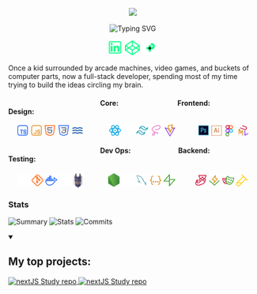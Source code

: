 <p align="center">
  <a href="https://github.com/DenverCoder1">
    <img src="./svgs/nameBanner.svg">
    </a>
</p>

<p align="center">
    <img src="https://readme-typing-svg.demolab.com?font=inter&pause=1000&color=00FF84&center=true&vCenter=true&random=false&width=435&lines=Full-stack+developer;UI%2FUX+Designer;Business+Owner;Resilient+Learner" alt="Typing SVG" />
</p>

<p align="center">
    <a href="https://www.linkedin.com/in/james-hearn-73769493/"><img width="32px" src="./svgs/linkedIn.svg" /></a>
    <a href="https://codepen.io/moose-hub/pens/showcase"><img width="32px" src="./svgs/codepen.svg" /></a>
    <a href="https://jhearn.dev"><img width="32px" src="./svgs/portfolio.svg" /></a>
</p>

<p align="left">
    Once a kid surrounded by arcade machines, video games, and buckets of computer parts, now a full-stack developer, spending most of my time trying to build the ideas circling my brain.
</p>

<!-- <p align="center">
    <h3>Technology Stack</h3>
    <h4>Core:</h4>
    <img align="center" width="32px" src="./svgs/typescript.svg" />
    <img align="center" width="32px" src="./svgs/javascript.svg" />
    <img align="center" width="32px" src="./svgs/html.svg" />
    <img align="center" width="32px" src="./svgs/css.svg" />
    <h4>Dev/Ops:</h4>
    <img align="center" width="32px" src="./svgs/vercel.svg" />
    <img align="center" width="32px" src="./svgs/git.svg" />
    <img align="center" width="32px" src="./svgs/docker.svg" />
    <img align="center" width="32px" src="./svgs/husky.svg" />
    <img align="center" width="24px" src="./svgs/snyk.svg" />
    <h4>Frontend:</h4>
    <img align="center" width="32px" src="./svgs/react.svg" />
    <img align="center" width="32px" src="./svgs/nextjs.svg" />
    <img align="center" width="32px" src="./svgs/tailwind.svg" />
    <img align="center" width="32px" src="./svgs/sass.svg" />
    <img align="center" width="32px" src="./svgs/vite.svg" />
    <h4>Backend:</h4>
    <img align="center" width="32px" src="./svgs/node.svg" />
    <img align="center" width="32px" src="./svgs/express.svg" />
    <img align="center" width="32px" src="./svgs/sql.svg" />
    <img align="center" width="32px" src="./svgs/json.svg" />
    <img align="center" width="32px" src="./svgs/supabase.svg" />
    <h4>Testing:</h4>
    <img align="center" width="32px" src="./svgs/jest.svg" />
    <img align="center" width="32px" src="./svgs/vitest.svg" />
    <img align="center" width="32px" src="./svgs/playwright.svg" />
    <img align="center" width="32px" src="./svgs/supertest.svg" />
    <h4>Design:</h4>
    <img align="center" width="32px" src="./svgs/photoshop.svg" />
    <img align="center" width="30px" src="./svgs/illustrator.svg" />
    <img align="center" width="32px" src="./svgs/figma.svg" />
    <img align="center" width="32px" src="./svgs/uml.svg" />
</p> -->

<!-- <details open>
    <h3>Technology Stack</h3>
    <p align="center">
    <a href="">
        <img align="center" width="32px" src="./svgs/typescript.svg" />
        <img align="center" width="32px" src="./svgs/javascript.svg" />
        <img align="center" width="32px" src="./svgs/html.svg" />
        <img align="center" width="32px" src="./svgs/css.svg" />
    </a>
    <a href="">
        <img align="center" width="32px" src="./svgs/vercel.svg" />
        <img align="center" width="32px" src="./svgs/git.svg" />
        <img align="center" width="32px" src="./svgs/docker.svg" />
        <img align="center" width="32px" src="./svgs/husky.svg" />
        <img align="center" width="24px" src="./svgs/snyk.svg" />
    </a>
</p>
    
</details> -->


<h4>&nbsp;&nbsp;&nbsp;&nbsp;&nbsp;&nbsp;&nbsp;&nbsp;&nbsp;&nbsp;&nbsp;&nbsp;&nbsp;&nbsp;&nbsp;&nbsp;&nbsp;&nbsp;&nbsp;&nbsp;&nbsp;&nbsp;&nbsp;&nbsp;&nbsp;&nbsp;&nbsp;&nbsp;&nbsp;&nbsp;&nbsp;&nbsp;&nbsp;&nbsp;&nbsp;&nbsp;&nbsp;&nbsp;&nbsp;&nbsp;&nbsp;&nbsp;&nbsp;&nbsp;&nbsp;&nbsp;&nbsp;&nbsp;&nbsp;&nbsp;&nbsp;&nbsp;&nbsp;&nbsp;&nbsp; Core: &nbsp;&nbsp;&nbsp;&nbsp;&nbsp;&nbsp;&nbsp;&nbsp;&nbsp;&nbsp;&nbsp;&nbsp;&nbsp;&nbsp;&nbsp;&nbsp;&nbsp;&nbsp;&nbsp;&nbsp;&nbsp;&nbsp;&nbsp;&nbsp;&nbsp;&nbsp;&nbsp;&nbsp;&nbsp;&nbsp;&nbsp;&nbsp;&nbsp;&nbsp; Frontend: &nbsp;&nbsp;&nbsp;&nbsp;&nbsp;&nbsp;&nbsp;&nbsp;&nbsp;&nbsp;&nbsp;&nbsp;&nbsp;&nbsp;&nbsp;&nbsp;&nbsp;&nbsp;&nbsp;&nbsp;&nbsp;&nbsp;&nbsp;&nbsp; Design:</h4>
<p align="center">
    <img align="center" width="24px" src="./svgs/typescript.svg" />
    <img align="center" width="24px" src="./svgs/javascript.svg" />
    <img align="center" width="24px" src="./svgs/html.svg" />
    <img align="center" width="24px" src="./svgs/css.svg" />
    <img align="center" width="24px" src="./svgs/liquid.svg" />&nbsp;&nbsp;&nbsp;&nbsp;&nbsp;&nbsp;&nbsp;&nbsp;&nbsp;&nbsp;&nbsp;&nbsp;
    <img align="center" width="24px" src="./svgs/react.svg" />
    <img align="center" width="24px" src="./svgs/nextjs.svg" />
    <img align="center" width="24px" src="./svgs/tailwind.svg" />
    <img align="center" width="24px" src="./svgs/sass.svg" />
    <img align="center" width="24px" src="./svgs/vite.svg" />&nbsp;&nbsp;&nbsp;&nbsp;&nbsp;&nbsp;
    &nbsp;&nbsp;&nbsp;
    <img align="center" width="24px" src="./svgs/photoshop.svg" />
    <img align="center" width="21px" src="./svgs/illustrator.svg" />
    <img align="center" width="24px" src="./svgs/figma.svg" />
    <img align="center" width="24px" src="./svgs/uml.svg" />
</p>

<h4>&nbsp;&nbsp;&nbsp;&nbsp;&nbsp;&nbsp;&nbsp;&nbsp;&nbsp;&nbsp;&nbsp;&nbsp;&nbsp;&nbsp;&nbsp;&nbsp;&nbsp;&nbsp;&nbsp;&nbsp;&nbsp;&nbsp;&nbsp;&nbsp;&nbsp;&nbsp;&nbsp;&nbsp;&nbsp;&nbsp;&nbsp;&nbsp;&nbsp;&nbsp;&nbsp;&nbsp;&nbsp;&nbsp;&nbsp;&nbsp;&nbsp;&nbsp;&nbsp;&nbsp;&nbsp;&nbsp;&nbsp;&nbsp;&nbsp;&nbsp;&nbsp;&nbsp;&nbsp;&nbsp;&nbsp;&nbsp;Dev Ops: &nbsp;&nbsp;&nbsp;&nbsp;&nbsp;&nbsp;&nbsp;&nbsp;&nbsp;&nbsp;&nbsp;&nbsp;&nbsp;&nbsp;&nbsp;&nbsp;&nbsp;&nbsp;&nbsp;&nbsp;&nbsp;&nbsp;&nbsp;&nbsp;&nbsp;&nbsp;&nbsp; Backend: &nbsp;&nbsp;&nbsp;&nbsp;&nbsp;&nbsp;&nbsp;&nbsp;&nbsp;&nbsp;&nbsp;&nbsp;&nbsp;&nbsp;&nbsp;&nbsp;&nbsp;&nbsp;&nbsp;&nbsp;&nbsp;&nbsp;&nbsp;&nbsp;&nbsp;&nbsp; Testing: </h4>
<p align="center">
    <img align="center" width="24px" src="./svgs/vercel.svg" />
    <img align="center" width="24px" src="./svgs/git.svg" />
    <img align="center" width="24px" src="./svgs/docker.svg" />
    <img align="center" width="24px" src="./svgs/husky.svg" />
    <img align="center" width="20px" src="./svgs/snyk.svg" />&nbsp;&nbsp;&nbsp;&nbsp;&nbsp;&nbsp;&nbsp;&nbsp;&nbsp;&nbsp;&nbsp;&nbsp;
    <img align="center" width="24px" src="./svgs/node.svg" />
    <img align="center" width="24px" src="./svgs/express.svg" />
    <img align="center" width="24px" src="./svgs/sql.svg" />
    <img align="center" width="24px" src="./svgs/json.svg" />
    <img align="center" width="24px" src="./svgs/supabase.svg" />&nbsp;&nbsp;&nbsp;&nbsp;&nbsp;&nbsp;&nbsp;&nbsp;&nbsp;
    <img align="center" width="24px" src="./svgs/jest.svg" />
    <img align="center" width="24px" src="./svgs/vitest.svg" />
    <img align="center" width="24px" src="./svgs/playwright.svg" />
    <img align="center" width="24px" src="./svgs/supertest.svg" /
    <img align="center" width="24px" src="./svgs/uml.svg" />
</p>


### Stats

<p align="center">

![Summary](http://github-profile-summary-cards.vercel.app/api/cards/profile-details?username=moose-hub&theme=dark)
![Stats](http://github-profile-summary-cards.vercel.app/api/cards/stats?username=moose-hub&theme=dark)
![Commits](http://github-profile-summary-cards.vercel.app/api/cards/productive-time?username=moose-hub&theme=dark&utcOffset=8)

</p>

<details open> 
  <summary><h2>My top projects:</h2></summary>
    <p align="left">
        <a href="https://github.com/moose-hub/nextJSStudy">
            <img align="center" src="https://github-readme-stats.vercel.app/api/pin/?username=moose-hub&repo=nextJSStudy&theme=react&bg_color=1F222E&title_color=00FF84&hide_border=true&icon_color=00FF84&show_icons=false" alt="nextJS Study repo" />
        </a>
        <a href="https://github.com/moose-hub/html-RPS">
            <img align="center" src="https://github-readme-stats.vercel.app/api/pin/?username=moose-hub&repo=html-RPS&theme=react&bg_color=1F222E&title_color=00FF84&hide_border=true&icon_color=00FF84&show_icons=false" alt="nextJS Study repo" />
        </a>
    </p>
</details>



<!-- #### [NextJS Study](https://github.com/moose-hub/nextJSStudy)

A client brief that went from HTML wireframe, to static page react app in vite, to full webapp built with **Next.js**, utilizing some vanilla **CSS** and **Material UI** for styling.

- Componentising re-usable elements
- Building dynamic components by mapping datasets
- Handling form submission post requests to docustore {json}
- Mobile first design and develop principles

#### [HTML Rock, Paper, Scissors](https://github.com/moose-hub/html-RPS)

A replayable rock paper scissors game, built with replayability, scoring, and interactive UI.

- Refactor code from console RPS game to HTML UI
- Build and style video game UI
- Replayability loop
- Scoring outcomes for win, loss, and draw -->